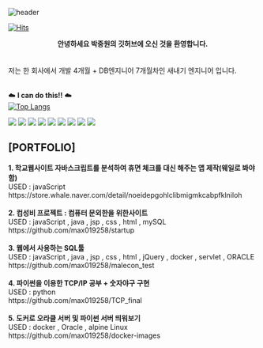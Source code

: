 

![header](https://capsule-render.vercel.app/api?type=waving&color=81DAF5&height=300&section=header&text=jungwon's%20GitHub&fontSize=90&fontColor=FFFF)

[![Hits](https://hits.seeyoufarm.com/api/count/incr/badge.svg?url=https%3A%2F%2Fgithub.com%2Fmax019258&count_bg=%23AFE4FF&title_bg=%23555555&icon=&icon_color=%23E7E7E7&title=hits&edge_flat=false)](https://hits.seeyoufarm.com)

<center><b>안녕하세요 박중원의 깃허브에 오신 것을 환영합니다.</b></center><br><br>
 저는 한 회사에서 개발 4개월 + DB엔지니어 7개월차인 새내기 엔지니어 입니다. <br><br>



☁️ <b>I can do this!!</b> ☁️ <br> 
[![Top Langs](https://github-readme-stats.vercel.app/api/top-langs/?username=max019258&hide=CSS&layout=compact)](https://github.com/anuraghazra/github-readme-stats)

<img src="https://img.shields.io/badge/javascript-F5A9A9?style=flat-square&logo=JavaScript&logoColor=white"/> <img src="https://img.shields.io/badge/java-F7BE81?"/>
<img src="https://img.shields.io/badge/html-F2F5A9?style=flat-square&logo=HTML5&logoColor=white"/>
<img src="https://img.shields.io/badge/css-D0F5A9?style=flat-square&logo=CSS3&logoColor=white"/>
<img src="https://img.shields.io/badge/docker-A9F5D0?style=flat-square&logo=Docker&logoColor=white"/> 
<img src="https://img.shields.io/badge/mySQL-81DAF5?style=flat-square&logo=MySQL&logoColor=white"/>
<img src="https://img.shields.io/badge/oracle-BCA9F5?style=flat-square&logo=Oracle&logoColor=white"/>
<img src="https://img.shields.io/badge/linux-F5A9F2?style=flat-square&logo=Linux&logoColor=white"/> 
<img src="https://img.shields.io/badge/eclipse-D8D8D8?style=flat-square&logo=Eclipse IDE&logoColor=white"/> 

<h2>[PORTFOLIO]</h2>
<b> 1. 학교웹사이트 자바스크립트를 분석하여 휴면 체크를 대신 해주는 앱 제작(웨일로 봐야함) </b><br>
USED : javaScript <br>
https://store.whale.naver.com/detail/noeidepgohlclibmigmkcabpfklniloh
<br><br><b> 2. 컴성비 프로젝트 : 컴퓨터 문외한을 위한사이트 </b><br>
USED : javaScript , java , jsp , css , html , mySQL <br>
https://github.com/max019258/startup
<br><br><b> 3. 웹에서 사용하는 SQL툴 </b><br>
USED : javaScript , java , jsp , css , html , jQuery , docker , servlet , ORACLE<br>
https://github.com/max019258/malecon_test
<br><br><b> 4. 파이썬을 이용한 TCP/IP 공부 + 숫자야구 구현</b><br>
USED : python <br>
https://github.com/max019258/TCP_final
<br><br><b> 5. 도커로 오라클 서버 및 파이썬 서버 띄워보기 </b><br>
USED : docker , Oracle , alpine Linux<br> 
https://github.com/max019258/docker-images
